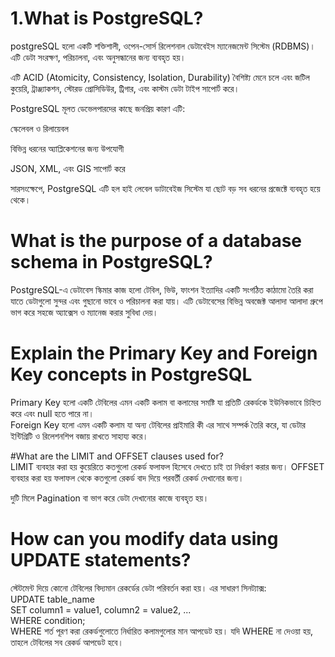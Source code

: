 # 1.What is PostgreSQL?<br>
postgreSQL হলো একটি শক্তিশালী, ওপেন-সোর্স রিলেশনাল ডেটাবেইস ম্যানেজমেন্ট সিস্টেম (RDBMS)। এটি ডেটা সংরক্ষণ, পরিচালনা, এবং অনুসন্ধানের জন্য ব্যবহৃত হয়।

এটি ACID (Atomicity, Consistency, Isolation, Durability) বৈশিষ্ট্য মেনে চলে এবং জটিল কুয়েরি, ট্রাঞ্জ্যাকশন, স্টোরড প্রোসিডিউর, ট্রিগার, এবং কাস্টম ডেটা টাইপ সাপোর্ট করে।<br>

PostgreSQL মূলত ডেভেলপারদের কাছে জনপ্রিয় কারণ এটি:<br>

স্কেলেবল ও রিলায়েবল<br>

বিভিন্ন ধরনের অ্যাপ্লিকেশনের জন্য উপযোগী<br>

JSON, XML, এবং GIS  সাপোর্ট করে<br>

সারসংক্ষেপে, PostgreSQL এটি হল হাই লেবেল ডাটাবেইজ সিস্টেম যা ছোট বড় সব ধরনের প্রজেক্টে ব্যবহৃত হয়ে থেকে।

# What is the purpose of a database schema in PostgreSQL?
PostgreSQL-এ ডেটাবেস স্কিমার কাজ হলো টেবিল, ভিউ, ফাংশন ইত্যাদির একটি সংগঠিত কাঠামো তৈরি করা যাতে ডেটাগুলো সুন্দর এবং গুছানো ভাবে ও পরিচালনা করা যায়। এটি ডেটাবেসের বিভিন্ন অবজেক্ট আলাদা আলাদা গ্রুপে ভাগ করে সহজে অ্যাক্সেস ও ম্যানেজ করার সুবিধা দেয়।<br>

# Explain the Primary Key and Foreign Key concepts in PostgreSQL<br>

Primary Key হলো একটি টেবিলের এমন একটি কলাম বা কলামের সমষ্টি যা প্রতিটি রেকর্ডকে ইউনিকভাবে চিহ্নিত করে এবং null হতে পারে না।<br>
Foreign Key হলো এমন একটি কলাম যা অন্য টেবিলের প্রাইমারি কী এর সাথে সম্পর্ক তৈরি করে, যা ডেটার ইন্টিগ্রিটি ও রিলেশনশিপ বজায় রাখতে সাহায্য করে।<br>

#What are the LIMIT and OFFSET clauses used for?<br>
LIMIT ব্যবহার করা হয় কুয়েরিতে কতগুলো রেকর্ড ফলাফল হিসেবে দেখতে চাই তা নির্ধারণ করার জন্য।
OFFSET ব্যবহার করা হয় ফলাফল থেকে কতগুলো রেকর্ড বাদ দিয়ে পরবর্তী রেকর্ড দেখানোর জন্য।

দুটি মিলে Pagination বা ভাগ করে ডেটা দেখানোর কাজে ব্যবহৃত হয়।<br>

# How can you modify data using UPDATE statements?<br>
স্টেটমেন্ট দিয়ে কোনো টেবিলের বিদ্যমান রেকর্ডের ডেটা পরিবর্তন করা হয়। এর সাধারণ সিনট্যাক্স:<br>
UPDATE table_name<br>
SET column1 = value1, column2 = value2, ...<br>
WHERE condition;<br>
WHERE শর্ত পূরণ করা রেকর্ডগুলোতে নির্ধারিত কলামগুলোর মান আপডেট হয়। যদি WHERE না দেওয়া হয়, তাহলে টেবিলের সব রেকর্ড আপডেট হবে।





